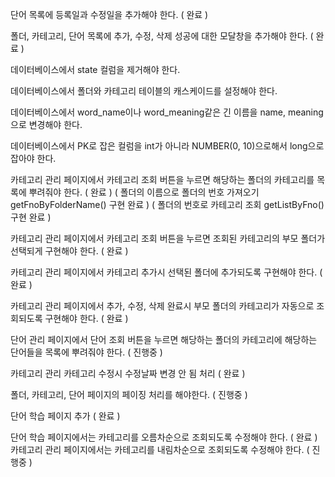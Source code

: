 단어 목록에 등록일과 수정일을 추가해야 한다. ( 완료 )

폴더, 카테고리, 단어 목록에 추가, 수정, 삭제 성공에 대한 모달창을 추가해야 한다.  ( 완료 )

데이터베이스에서 state 컬럼을 제거해야 한다.

데이터베이스에서 폴더와 카테고리 테이블의 캐스케이드를 설정해야 한다.

데이터베이스에서 word_name이나 word_meaning같은 긴 이름을 name, meaning으로 변경해야 한다.

데이터베이스에서 PK로 잡은 컬럼을 int가 아니라 NUMBER(0, 10)으로해서 long으로 잡아야 한다.

카테고리 관리 페이지에서 카테고리 조회 버튼을 누르면 해당하는 폴더의 카테고리를 목록에 뿌려줘야 한다. ( 완료 )
( 폴더의 이름으로 폴더의 번호 가져오기 getFnoByFolderName() 구현 완료 )
( 폴더의 번호로 카테고리 조회 getListByFno() 구현 완료 )

카테고리 관리 페이지에서 카테고리 조회 버튼을 누르면 조회된 카테고리의 부모 폴더가 선택되게 구현해야 한다. ( 완료 )

카테고리 관리 페이지에서 카테고리 추가시 선택된 폴더에 추가되도록 구현해야 한다. ( 완료 )

카테고리 관리 페이지에서 추가, 수정, 삭제 완료시 부모 폴더의 카테고리가 자동으로 조회되도록 구현해야 한다. ( 완료 )

단어 관리 페이지에서 단어 조회 버튼을 누르면 해당하는 폴더의 카테고리에 해당하는 단어들을 목록에 뿌려줘야 한다. ( 진행중 )

카테고리 관리 카테고리 수정시 수정날짜 변경 안 됨 처리 ( 완료 )

폴더, 카테고리, 단어 페이지의 페이징 처리를 해야한다. ( 진행중 )

단어 학습 페이지 추가 ( 완료 )

단어 학습 페이지에서는 카테고리를 오름차순으로 조회되도록 수정해야 한다. ( 완료 )
카테고리 관리 페이지에서는 카테고리를 내림차순으로 조회되도록 수정해야 한다. ( 진행중 )

